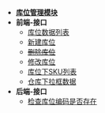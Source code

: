 - [**库位管理模块**](modules/aukey-warehouse-locator/main)
- **前端-接口**
    - [库位数据列表](modules/aukey-warehouse-locator/warehouse_locator_list)
    - [新建库位](modules/aukey-warehouse-locator/create_warehouse_locator)
    - [~~删除库位~~](modules/aukey-warehouse-locator/remove_warehouse_locator)
    - [修改库位](modules/aukey-warehouse-locator/update_warehouse_locator)
    - [库位下SKU列表](modules/aukey-warehouse-locator/warehouse_locator_sku_list)
    - [仓库下拉框数据](modules/aukey-warehouse-locator/warehouse_list)
- **后端-接口**
    - [检查库位编码是否存在](modules/aukey-warehouse-locator/warehouse_locator_code_exists)